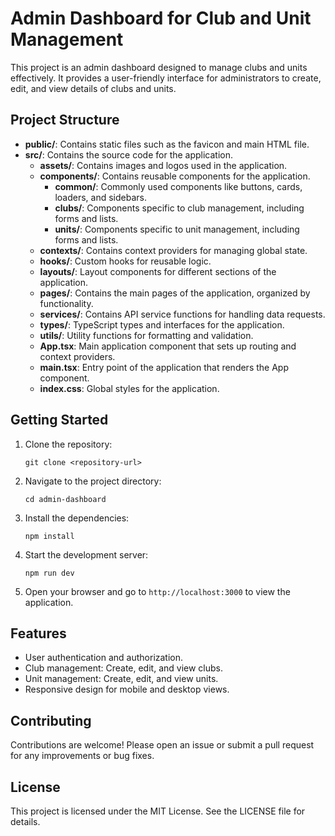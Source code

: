 # Admin Dashboard for Club and Unit Management

This project is an admin dashboard designed to manage clubs and units effectively. It provides a user-friendly interface for administrators to create, edit, and view details of clubs and units.

## Project Structure

- **public/**: Contains static files such as the favicon and main HTML file.
- **src/**: Contains the source code for the application.
  - **assets/**: Contains images and logos used in the application.
  - **components/**: Contains reusable components for the application.
    - **common/**: Commonly used components like buttons, cards, loaders, and sidebars.
    - **clubs/**: Components specific to club management, including forms and lists.
    - **units/**: Components specific to unit management, including forms and lists.
  - **contexts/**: Contains context providers for managing global state.
  - **hooks/**: Custom hooks for reusable logic.
  - **layouts/**: Layout components for different sections of the application.
  - **pages/**: Contains the main pages of the application, organized by functionality.
  - **services/**: Contains API service functions for handling data requests.
  - **types/**: TypeScript types and interfaces for the application.
  - **utils/**: Utility functions for formatting and validation.
  - **App.tsx**: Main application component that sets up routing and context providers.
  - **main.tsx**: Entry point of the application that renders the App component.
  - **index.css**: Global styles for the application.

## Getting Started

1. Clone the repository:
   ```
   git clone <repository-url>
   ```

2. Navigate to the project directory:
   ```
   cd admin-dashboard
   ```

3. Install the dependencies:
   ```
   npm install
   ```

4. Start the development server:
   ```
   npm run dev
   ```

5. Open your browser and go to `http://localhost:3000` to view the application.

## Features

- User authentication and authorization.
- Club management: Create, edit, and view clubs.
- Unit management: Create, edit, and view units.
- Responsive design for mobile and desktop views.

## Contributing

Contributions are welcome! Please open an issue or submit a pull request for any improvements or bug fixes.

## License

This project is licensed under the MIT License. See the LICENSE file for details.
